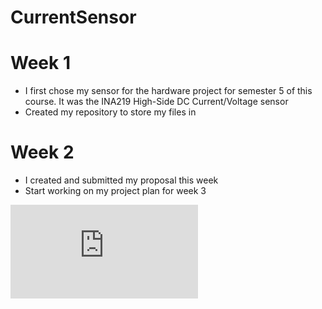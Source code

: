 
# CurrentSensor

# Week 1 
* I first chose my sensor for the hardware project for semester 5 of this course. It was the INA219 High-Side DC Current/Voltage sensor
* Created my repository to store my files in
# Week 2
* I created and submitted my proposal this week
* Start working on my project plan for week 3

![ProjectPlan](https://raw.githubusercontent.com/LosesonWinson/CurrentSensor/master/WinsonProjectSchedule.pdf)
